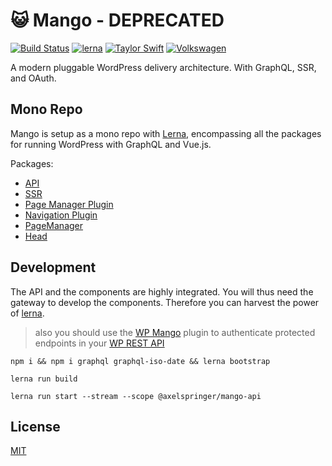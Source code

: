 # :smiley_cat: Mango - DEPRECATED
[![Build Status](https://travis-ci.org/axelspringer/mango.svg?branch=master)](https://travis-ci.org/axelspringer/mango.svg?branch=master)
[![lerna](https://img.shields.io/badge/maintained%20with-lerna-cc00ff.svg)](https://lernajs.io/)
[![Taylor Swift](https://img.shields.io/badge/secured%20by-taylor%20swift-brightgreen.svg)](https://twitter.com/SwiftOnSecurity)
[![Volkswagen](https://auchenberg.github.io/volkswagen/volkswargen_ci.svg?v=1)](https://github.com/auchenberg/volkswagen)

A modern pluggable WordPress delivery architecture. With GraphQL, SSR, and OAuth.

## Mono Repo

Mango is setup as a mono repo with [Lerna](https://github.com/lerna/lerna), encompassing all the packages for running WordPress with GraphQL and Vue.js.

Packages:

* [API](https://github.com/axelspringer/mango/tree/master/packages/mango-api#README)
* [SSR](https://github.com/axelspringer/mango/tree/master/packages/mango-ssr#README)
* [Page Manager Plugin](https://github.com/axelspringer/mango/tree/master/packages/mango-plugin-pagemanager#README)
* [Navigation Plugin](https://github.com/axelspringer/mango/tree/master/packages/mango-plugin-navigation#README)
* [PageManager](https://github.com/axelspringer/mango/tree/master/packages/mango-pagemanager#README)
* [Head](https://github.com/axelspringer/mango/tree/master/packages/mango-head#README)

## Development

The API and the components are highly integrated. You will thus need the gateway to develop the components. Therefore you can harvest the power of [lerna](https://lernajs.io/).

> also you should use the [WP Mango](https://github.com/axelspringer/wp-mango) plugin to authenticate protected endpoints in your [WP REST API](http://v2.wp-api.org/)

```
npm i && npm i graphql graphql-iso-date && lerna bootstrap
```

```
lerna run build
```

```
lerna run start --stream --scope @axelspringer/mango-api
```

## License
[MIT](/LICENSE)
